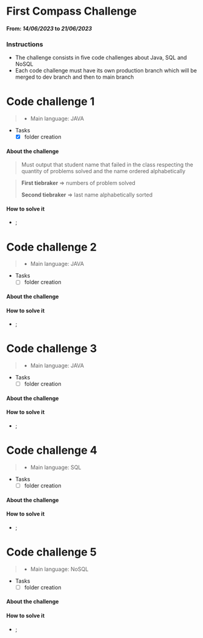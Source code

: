 # First Compass Challenge

#### From: *14/06/2023* to *21/06/2023*

### Instructions

- The challenge consists in five code challenges about Java, SQL and NoSQL
- Each code challenge must have its own production branch which will be merged to dev branch and then to main branch

# Code challenge 1

> - Main language: JAVA

- Tasks
    - [x] folder creation

#### About the challenge

> Must output that student name that failed in the class respecting the quantity of problems solved and the name ordered
> alphabetically

> **First tiebraker** => numbers of problem solved
>
> **Second tiebraker** => last name alphabetically sorted

#### How to solve it

- ;

# Code challenge 2

> - Main language: JAVA

- Tasks
    - [ ] folder creation

#### About the challenge

> 

#### How to solve it

- ;

# Code challenge 3

> - Main language: JAVA

- Tasks
    - [ ] folder creation

#### About the challenge

> 

#### How to solve it

- ;

# Code challenge 4

> - Main language: SQL

- Tasks
    - [ ] folder creation

#### About the challenge

>

#### How to solve it

- ;

# Code challenge 5

> - Main language: NoSQL

- Tasks
    - [ ] folder creation

#### About the challenge

#### How to solve it

- ;